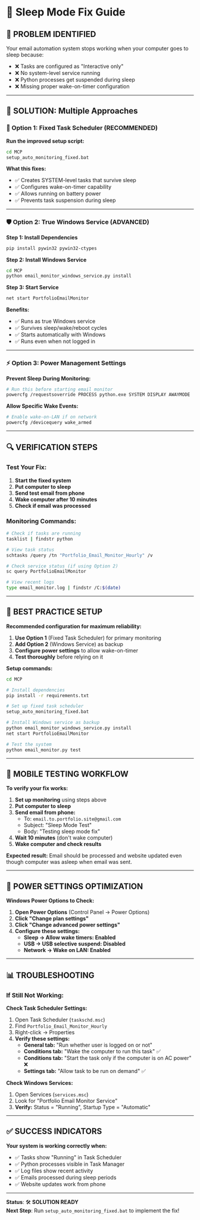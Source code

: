 # 🛌 Sleep Mode Fix Guide

## 🎯 **PROBLEM IDENTIFIED**

Your email automation system stops working when your computer goes to sleep because:
- ❌ Tasks are configured as "Interactive only" 
- ❌ No system-level service running
- ❌ Python processes get suspended during sleep
- ❌ Missing proper wake-on-timer configuration

---

## 🔧 **SOLUTION: Multiple Approaches**

### **🚀 Option 1: Fixed Task Scheduler (RECOMMENDED)**

**Run the improved setup script:**
```bash
cd MCP
setup_auto_monitoring_fixed.bat
```

**What this fixes:**
- ✅ Creates SYSTEM-level tasks that survive sleep
- ✅ Configures wake-on-timer capability
- ✅ Allows running on battery power
- ✅ Prevents task suspension during sleep

---

### **🛡️ Option 2: True Windows Service (ADVANCED)**

**Step 1: Install Dependencies**
```bash
pip install pywin32 pywin32-ctypes
```

**Step 2: Install Windows Service**
```bash
cd MCP
python email_monitor_windows_service.py install
```

**Step 3: Start Service**
```bash
net start PortfolioEmailMonitor
```

**Benefits:**
- ✅ Runs as true Windows service
- ✅ Survives sleep/wake/reboot cycles
- ✅ Starts automatically with Windows
- ✅ Runs even when not logged in

---

### **⚡ Option 3: Power Management Settings**

**Prevent Sleep During Monitoring:**
```bash
# Run this before starting email monitor
powercfg /requestsoverride PROCESS python.exe SYSTEM DISPLAY AWAYMODE
```

**Allow Specific Wake Events:**
```bash
# Enable wake-on-LAN if on network
powercfg /devicequery wake_armed
```

---

## 🔍 **VERIFICATION STEPS**

### **Test Your Fix:**

1. **Start the fixed system**
2. **Put computer to sleep**
3. **Send test email from phone**
4. **Wake computer after 10 minutes**
5. **Check if email was processed**

### **Monitoring Commands:**
```bash
# Check if tasks are running
tasklist | findstr python

# View task status
schtasks /query /tn "Portfolio_Email_Monitor_Hourly" /v

# Check service status (if using Option 2)
sc query PortfolioEmailMonitor

# View recent logs
type email_monitor.log | findstr /C:$(date)
```

---

## 🎯 **BEST PRACTICE SETUP**

**Recommended configuration for maximum reliability:**

1. **Use Option 1** (Fixed Task Scheduler) for primary monitoring
2. **Add Option 2** (Windows Service) as backup
3. **Configure power settings** to allow wake-on-timer
4. **Test thoroughly** before relying on it

**Setup commands:**
```bash
cd MCP

# Install dependencies
pip install -r requirements.txt

# Set up fixed task scheduler
setup_auto_monitoring_fixed.bat

# Install Windows service as backup
python email_monitor_windows_service.py install
net start PortfolioEmailMonitor

# Test the system
python email_monitor.py test
```

---

## 📱 **MOBILE TESTING WORKFLOW**

**To verify your fix works:**

1. **Set up monitoring** using steps above
2. **Put computer to sleep**
3. **Send email from phone:**
   - To: `email.to.portfolio.site@gmail.com`
   - Subject: "Sleep Mode Test"
   - Body: "Testing sleep mode fix"
4. **Wait 10 minutes** (don't wake computer)
5. **Wake computer and check results**

**Expected result:** Email should be processed and website updated even though computer was asleep when email was sent.

---

## 🔧 **POWER SETTINGS OPTIMIZATION**

**Windows Power Options to Check:**

1. **Open Power Options** (Control Panel → Power Options)
2. **Click "Change plan settings"**
3. **Click "Change advanced power settings"**
4. **Configure these settings:**
   - **Sleep → Allow wake timers: Enabled**
   - **USB → USB selective suspend: Disabled**
   - **Network → Wake on LAN: Enabled**

---

## 📊 **TROUBLESHOOTING**

### **If Still Not Working:**

**Check Task Scheduler Settings:**
1. Open Task Scheduler (`taskschd.msc`)
2. Find `Portfolio_Email_Monitor_Hourly`
3. Right-click → Properties
4. **Verify these settings:**
   - **General tab:** "Run whether user is logged on or not"
   - **Conditions tab:** "Wake the computer to run this task" ✅
   - **Conditions tab:** "Start the task only if the computer is on AC power" ❌
   - **Settings tab:** "Allow task to be run on demand" ✅

**Check Windows Services:**
1. Open Services (`services.msc`)
2. Look for "Portfolio Email Monitor Service"
3. **Verify:** Status = "Running", Startup Type = "Automatic"

---

## ✅ **SUCCESS INDICATORS**

**Your system is working correctly when:**
- ✅ Tasks show "Running" in Task Scheduler
- ✅ Python processes visible in Task Manager
- ✅ Log files show recent activity
- ✅ Emails processed during sleep periods
- ✅ Website updates work from phone

---

**Status**: 🛠️ **SOLUTION READY**  
**Next Step**: Run `setup_auto_monitoring_fixed.bat` to implement the fix! 